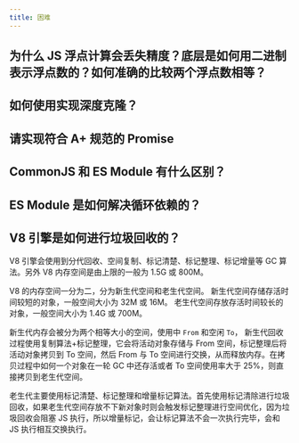 ```yaml
---
title: 困难
---
```


## 为什么 JS 浮点计算会丢失精度？底层是如何用二进制表示浮点数的？如何准确的比较两个浮点数相等？

<Answer>



</Answer>

## 如何使用实现深度克隆？

<Answer>

</Answer>

## 请实现符合 A+ 规范的 Promise

<Answer>

</Answer>

## CommonJS 和 ES Module 有什么区别？

<Answer>

</Answer>

## ES Module 是如何解决循环依赖的？

<Answer>

</Answer>

## V8 引擎是如何进行垃圾回收的？

<Answer>

V8 引擎会使用到分代回收、空间复制、标记清楚、标记整理、标记增量等 GC 算法。另外 V8 内存空间是由上限的一般为 1.5G 或 800M。

V8 的内存空间一分为二，分为新生代空间和老生代空间。
新生代空间存储存活时间较短的对象，一般空间大小为 32M 或 16M。
老生代空间存放存活时间较长的对象，一般空间大小为 1.4G 或 700M。

新生代内存会被分为两个相等大小的空间，使用中 `From` 和空闲 `To`，
新生代回收过程使用复制算法+标记整理，它会将活动对象存储与 From 空间，标记整理后将活动对象拷贝到 To 空间，然后 From 与 To 空间进行交换，从而释放内存。在拷贝过程中如何一个对象在一轮 GC 中还存活或者 To 空间使用率大于 25%，则直接拷贝到老生代空间。

老生代主要使用标记清楚、标记整理和增量标记算法。首先使用标记清除进行垃圾回收，如果老生代空间存放不下新对象时则会触发标记整理进行空间优化，因为垃圾回收会阻塞 JS 执行，所以增量标记，会让标记算法不会一次执行完毕，会和 JS 执行相互交换执行。

</Answer>
